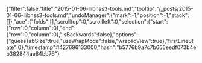 {"filter":false,"title":"2015-01-06-llibnss3-tools.md","tooltip":"/_posts/2015-01-06-llibnss3-tools.md","undoManager":{"mark":-1,"position":-1,"stack":[]},"ace":{"folds":[],"scrolltop":0,"scrollleft":0,"selection":{"start":{"row":0,"column":0},"end":{"row":0,"column":0},"isBackwards":false},"options":{"guessTabSize":true,"useWrapMode":false,"wrapToView":true},"firstLineState":0},"timestamp":1427696133000,"hash":"b5776b9a7c7b665eedf073b4eb382844ae84bb76"}